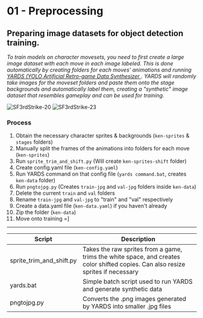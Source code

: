 # 01 - Preprocessing
## Preparing image datasets for object detection training.

_To train models on character movesets, you need to first create a large image dataset with each move in each image labeled. This is done automatically by creating folders for each moves' animations and running [YARDS (YOLO Artificial Retro-game Data Synthesizer
](https://github.com/faimSD/yards). YARDS will randomly take images for the moveset folders and paste them onto the stage backgrounds and automatically label them, creating a "synthetic" image dataset that resembles gameplay and can be used for training._ 


![SF3rdStrike-20](https://github.com/user-attachments/assets/e061cd74-411a-4caa-a9aa-6f2bdf71a2b7)
![SF3rdStrike-23](https://github.com/user-attachments/assets/f6f8b4e5-3fcc-46c6-970b-97a9ae034293)

### Process
1. Obtain the necessary character sprites & backgrounds (`ken-sprites` & `stages` folders)
2. Manually split the frames of the animations into folders for each move (`ken-sprites`)
3. Run `sprite_trim_and_shift.py` (Will create `ken-sprites-shift` folder)
4. Create config.yaml file (`ken-config.yaml`)
5. Run YARDS command on that config file (`yards command.bat`, creates `ken-data` folder)
6. Run `pngtojpg.py` (Creates `train-jpg` and `val-jpg` folders inside `ken-data`)
7. Delete the current `train` and `val` folders
8. Rename `train-jpg` and `val-jpg` to "train" and "val" respectively
9. Create a data.yaml file (`ken-data.yaml`) if you haven't already
10. Zip the folder (`ken-data`)
11. Move onto training =]

___

**Script** | **Description** |
--- | --- | 
sprite_trim_and_shift.py | Takes the raw sprites from a game, trims the white space, and creates color shifted copies. Can also resize sprites if necessary| 
yards.bat | Simple batch script used to run YARDS and generate synthetic data | 
pngtojpg.py | Converts the .png images generated by YARDS into smaller .jpg files | 
